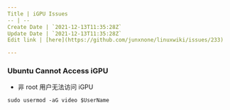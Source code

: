 ```yaml
---
Title | iGPU Issues
-- | --
Create Date | `2021-12-13T11:35:28Z`
Update Date | `2021-12-13T11:35:28Z`
Edit link | [here](https://github.com/junxnone/linuxwiki/issues/233)

---
```



### Ubuntu Cannot Access iGPU

- 非 root 用户无法访问 iGPU

```
sudo usermod -aG video $UserName
```
